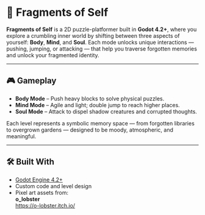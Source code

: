 # 🧩 Fragments of Self

**Fragments of Self** is a 2D puzzle-platformer built in **Godot 4.2+**, where you explore a crumbling inner world by shifting between three aspects of yourself: **Body**, **Mind**, and **Soul**. Each mode unlocks unique interactions — pushing, jumping, or attacking — that help you traverse forgotten memories and unlock your fragmented identity.

---

## 🎮 Gameplay

- **Body Mode** – Push heavy blocks to solve physical puzzles.
- **Mind Mode** – Agile and light; double jump to reach higher places.
- **Soul Mode** – Attack to dispel shadow creatures and corrupted thoughts.

Each level represents a symbolic memory space — from forgotten libraries to overgrown gardens — designed to be moody, atmospheric, and meaningful.

---

## 🛠 Built With

- [Godot Engine 4.2+](https://godotengine.org/)
- Custom code and level design
- Pixel art assets from:  
  **o_lobster**  
  https://o-lobster.itch.io/ 
